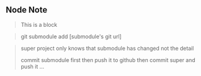 ## Node Note

> This is a block

> git submodule add [submodule's git url]

> super project only knows that submodule has changed
> not the detail
>
> commit submodule first then push it to github then commit super and push it ...
>
>
